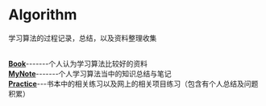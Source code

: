 # Algorithm
学习算法的过程记录，总结，以及资料整理收集

<br>**[Book](Book)**-------个人认为学习算法比较好的资料
<br>**[MyNote](MyNote)**-------个人学习算法当中的知识总结与笔记
<br>**[Practice](Practice)**---书本中的相关练习以及网上的相关项目练习（包含有个人总结及问题积累）

